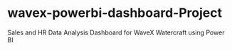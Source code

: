 # wavex-powerbi-dashboard-Project
Sales and HR Data Analysis Dashboard for WaveX Watercraft using Power BI
